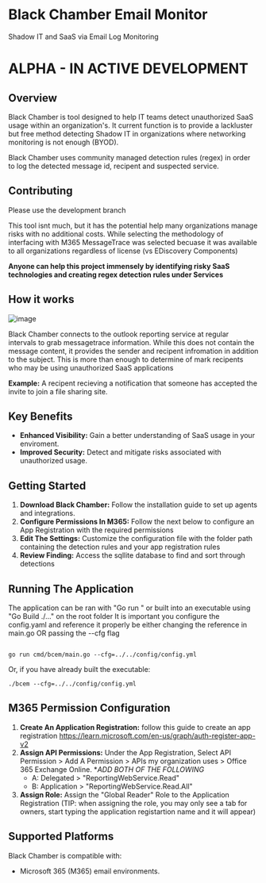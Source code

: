 # Black Chamber Email Monitor
Shadow IT and SaaS via Email Log Monitoring

# ALPHA - IN ACTIVE DEVELOPMENT


## Overview
Black Chamber is tool designed to help IT teams detect unauthorized SaaS usage within an organization's. It current function is to provide a lackluster but free method detecting Shadow IT in organizations where networking monitoring is not enough (BYOD). 

Black Chamber uses community managed detection rules (regex) in order to log the detected message id, recipent and suspected service.

## Contributing 
Please use the development branch

This tool isnt much, but it has the potential help many organizations manage risks with no additional costs. While selecting the methodology of interfacing with M365 MessageTrace was selected becuase it was available to all organizations regardless of license (vs EDiscovery Components)

**Anyone can help this project immensely by identifying risky SaaS technologies and creating regex detection rules under Services**


## How it works

![image](https://github.com/user-attachments/assets/ca870cad-13b7-4aca-8f03-cd53ce226a62)

Black Chamber connects to the outlook reporting service at regular intervals to grab messagetrace information. While this does not contain the message content, it provides the sender and recipent infromation in addition to the subject. This is more than enough to determine of mark recipents who may be using unauthorized SaaS applications

**Example:** A recipent recieving a notification that someone has accepted the invite to join a file sharing site.


## Key Benefits

- **Enhanced Visibility:** Gain a better understanding of SaaS usage in your enviroment.
- **Improved Security:** Detect and mitigate risks associated with unauthorized usage.

## Getting Started

1. **Download Black Chamber:** Follow the installation guide to set up agents and integrations.
2. **Configure Permissions In M365:** Follow the next below to configure an App Registration with the required permissions
3. **Edit The Settings:** Customize the configuration file with the folder path containing the detection rules and your app registration rules
4. **Review Finding:** Access the sqllite database to find and sort through detections

## Running The Application
The application can be ran with "Go run " or built into an executable using "Go Build ./..." on the root folder
It is important you configure the config.yaml and reference it properly be either changing the reference in main.go OR passing the --cfg flag

```

go run cmd/bcem/main.go --cfg=../../config/config.yml

```
Or, if you have already built the executable:
```
./bcem --cfg=../../config/config.yml
```




## M365 Permission Configuration
1. **Create An Application Registration:** follow this guide to create an app registration https://learn.microsoft.com/en-us/graph/auth-register-app-v2
2. **Assign API Permissions:** Under the App Registration, Select API Permission > Add A Permission > APIs my organization uses > Office 365 Exchange Online. **ADD BOTH OF THE FOLLOWING*
   - A: Delegated > "ReportingWebService.Read"
   - B: Application > "ReportingWebService.Read.All"
5. **Assign Role:** Assign the "Global Reader" Role to the Application Registration (TIP: when assigning the role, you may only see a tab for owners, start typing the application registartion name and it will appear)


## Supported Platforms
Black Chamber is compatible with:
- Microsoft 365 (M365) email environments.



